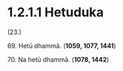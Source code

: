 

# 1.2.1.1 Hetuduka





(23.)

69\. Hetū dhammā. (**1059, 1077, 1441**)

70\. Na hetū dhammā. (**1078, 1442**)



